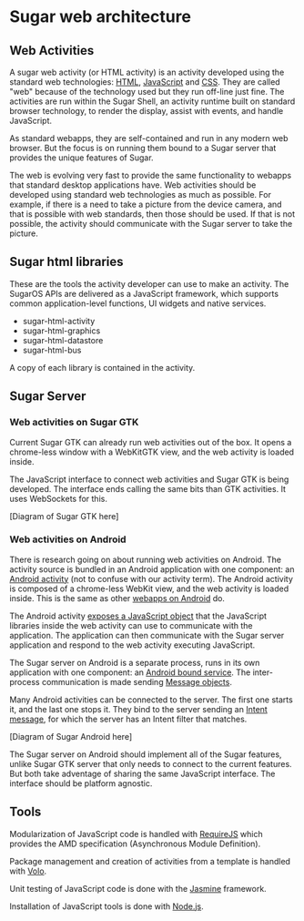 Sugar web architecture
======================

Web Activities
--------------

A sugar web activity (or HTML activity) is an activity developed using
the standard web technologies: [HTML](dev.w3.org/html5/spec/),
[JavaScript](http://www.ecma-international.org/publications/standards/Ecma-262.htm)
and [CSS](http://www.w3.org/Style/CSS/). They are called "web" because
of the technology used but they run off-line just fine. The activities
are run within the Sugar Shell, an activity runtime built on standard
browser technology, to render the display, assist with events, and
handle JavaScript.

As standard webapps, they are self-contained and run in any modern web
browser. But the focus is on running them bound to a Sugar server that
provides the unique features of Sugar.

The web is evolving very fast to provide the same functionality to
webapps that standard desktop applications have.  Web activities
should be developed using standard web technologies as much as
possible.  For example, if there is a need to take a picture from the
device camera, and that is possible with web standards, then those
should be used.  If that is not possible, the activity should
communicate with the Sugar server to take the picture.

Sugar html libraries
--------------------

These are the tools the activity developer can use to make an
activity.  The SugarOS APIs are delivered as a JavaScript framework,
which supports common application-level functions, UI widgets and
native services.

* sugar-html-activity
* sugar-html-graphics
* sugar-html-datastore
* sugar-html-bus

A copy of each library is contained in the activity.

Sugar Server
------------

### Web activities on Sugar GTK

Current Sugar GTK can already run web activities out of the box.  It
opens a chrome-less window with a WebKitGTK view, and the web activity
is loaded inside.

The JavaScript interface to connect web activities and Sugar GTK is
being developed.  The interface ends calling the same bits than GTK
activities.  It uses WebSockets for this.

[Diagram of Sugar GTK here]

### Web activities on Android

There is research going on about running web activities on Android.
The activity source is bundled in an Android application with one
component: an [Android
activity](http://developer.android.com/guide/components/activities.html)
(not to confuse with our activity term).  The Android activity is
composed of a chrome-less WebKit view, and the web activity is loaded
inside.  This is the same as other [webapps on
Android](http://developer.android.com/guide/webapps/overview.html) do.

The Android activity [exposes a JavaScript
object](http://developer.android.com/guide/webapps/webview.html#UsingJavaScript)
that the JavaScript libraries inside the web activity can use to
communicate with the application.  The application can then
communicate with the Sugar server application and respond to the web
activity executing JavaScript.

The Sugar server on Android is a separate process, runs in its own
application with one component: an [Android bound
service](http://developer.android.com/guide/components/bound-services.html).
The inter-process communication is made sending [Message
objects](http://developer.android.com/reference/android/os/Message.html).

Many Android activities can be connected to the server.  The first one
starts it, and the last one stops it.  They bind to the server sending
an [Intent
message](http://developer.android.com/guide/components/intents-filters.html),
for which the server has an Intent filter that matches.

[Diagram of Sugar Android here]

The Sugar server on Android should implement all of the Sugar
features, unlike Sugar GTK server that only needs to connect to the
current features.  But both take adventage of sharing the same
JavaScript interface.  The interface should be platform agnostic.

Tools
-----

Modularization of JavaScript code is handled with
[RequireJS](http://requirejs.org/) which provides the AMD
specification (Asynchronous Module Definition).

Package management and creation of activities from a template is
handled with [Volo](http://volojs.org/).

Unit testing of JavaScript code is done with the
[Jasmine](http://pivotal.github.io/jasmine/) framework.

Installation of JavaScript tools is done with
[Node.js](http://nodejs.org/).
